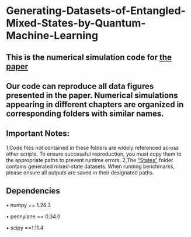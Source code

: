 # **Generating-Datasets-of-Entangled-Mixed-States-by-Quantum-Machine-Learning**
## This is the numerical simulation code for [the paper](https://arxiv.org/abs/2503.06452)
## Our code can reproduce all data figures presented in the paper. Numerical simulations appearing in different chapters are organized in corresponding folders with similar names.
## Important Notes:
1,Code files not contained in these folders are widely referenced across other scripts. To ensure successful reproduction, you must copy them to the appropriate paths to prevent runtime errors.
2,The ["States"](States) folder contains generated mixed-state datasets. When running benchmarks, please ensure all outputs are saved in their designated paths.
## Dependencies

$\bullet$ numpy == 1.26.3

$\bullet$ pennylane == 0.34.0

$\bullet$ scipy ==1.11.4
